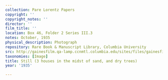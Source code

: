 ```yaml
---
collection: Pare Lorentz Papers
copyright: ''
copyright_notes: ''
director: ''
film_title: ''
location: Box 46, Folder 2 Series III.3
notes: October, 1935
physical_description: Photograph
repository: Rare Book & Manuscript Library, Columbia University
src: http://gainesfilm.qa-lamp.ccnmtl.columbia.edu/sites/files/gainesfilm/images/1000102049.jpg
taxonomies: [Image]
title: Still (3 houses in the midst of sand, and dry trees)
year: '1935'

---
```

